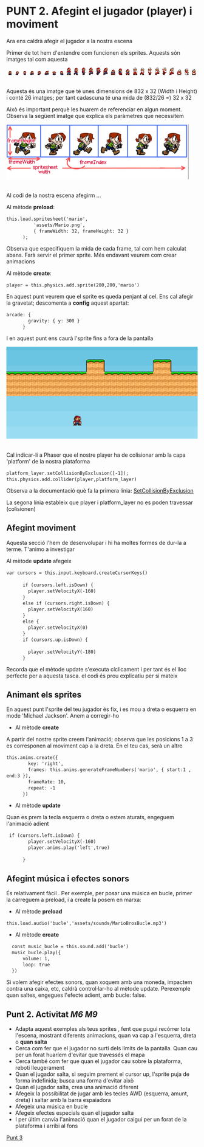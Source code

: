 # PUNT 2. Afegint el jugador (player) i moviment

Ara ens caldrà afegir el jugador a la nostra escena

Primer de tot hem d'entendre com funcionen els sprites. Aquests són imatges tal com aquesta

<img src="assets/Mario.png" alt="Sprite del Mario" /><br/><br/>

Aquesta és una imatge que té unes dimensions de 832 x 32 (Width i Height)  i conté 26 imatges; per tant cadascuna té una mida de (832/26 =) 32 x 32

Això és important perquè les huarem de referenciar en algun moment. Observa la següent imatge que explica els paràmetres que necessitem

<img src="assets/documentacio/explain.png" width="480" alt="Sprite del Mario" /><br/><br/>


Al codi de la nostra escena afegirm ...

Al mètode **preload**:

```
this.load.spritesheet('mario',
          'assets/Mario.png',
          { frameWidth: 32, frameHeight: 32 }
      );

```
Observa que especifiquem la mida de cada frame, tal com hem calculat abans. Farà servir el primer sprite. Més endavant veurem com crear animacions

Al mètode **create**:

```
player = this.physics.add.sprite(280,200,'mario')
```

En aquest punt veurem que el sprite es queda penjant al cel. Ens cal afegir la gravetat; descomenta a **config** aquest apartat:

```
arcade: {
        gravity: { y: 300 }
      }
```

I en aquest punt ens caurà l'sprite fins a fora de la pantalla

<img src="assets/documentacio/mariocaient.png" alt="Sprite del Mario" /><br/><br/>

Cal indicar-li a Phaser que el nostre player ha de colisionar amb la capa 'platform' de la nostra plataforma

```
platform_layer.setCollisionByExclusion([-1]);
this.physics.add.collider(player,platform_layer)
```

Observa a la documentació què fa la primera línia: [SetCollisionByExclusion](https://newdocs.phaser.io/docs/3.55.2/focus/Phaser.Tilemaps.Components.SetCollisionByExclusion)

La segona línia estableix que player i platform_layer no es poden travessar (colisionen)


## Afegint moviment


Aquesta secció l'hem de desenvolupar i hi ha moltes formes de dur-la a terme. T'animo a investigar

Al mètode **update** afegeix

```
var cursors = this.input.keyboard.createCursorKeys()

      if (cursors.left.isDown) {
        player.setVelocityX(-160)
      }
      else if (cursors.right.isDown) {
        player.setVelocityX(160)
      } 
      else {
        player.setVelocityX(0)
      }
      if (cursors.up.isDown) {

        player.setVelocityY(-180) 
      }
```
Recorda que el mètode update s'executa cíclicament i per tant és el lloc perfecte per a aquesta tasca. el codi és prou explicatiu per si mateix

## Animant els sprites

En aquest punt l'sprite del teu jugador és fix, i es mou a dreta o esquerra en mode 'Michael Jackson'. Anem a corregir-ho

- Al mètode **create**

A partir del nostre sprite creem l'animació; observa que les posicions 1 a 3 es corresponen al moviment cap a la dreta. En el teu cas, serà un altre

```
this.anims.create({
        key: 'right',
        frames: this.anims.generateFrameNumbers('mario', { start:1 , end:3 }),
        frameRate: 10,
        repeat: -1
      })
```

- Al mètode **update**

Quan es prem la tecla esquerra o dreta o estem aturats, engeguem l'animació adient

```
 if (cursors.left.isDown) {
        player.setVelocityX(-160)
        player.anims.play('left',true)
        
      }
```
## Afegint música i efectes sonors

És relativament fàcil . Per exemple, per posar una música en bucle, primer la carreguem a preload, i a create la posem en marxa:

- Al mètode **preload**

```
this.load.audio('bucle','assets/sounds/MarioBrosBucle.mp3')
```

- Al mètode **create**

```
  const music_bucle = this.sound.add('bucle')
  music_bucle.play({
      volume: 1,
      loop: true
  })
```

Si volem afegir efectes sonors, quan xoquem amb una moneda, impactem contra una caixa, etc, caldrà control·lar-ho al mètode update. Perexemple quan saltes, engegues l'efecte adient, amb bucle: false.



## Punt 2. Activitat  ***M6 M9***

- Adapta aquest exemples als teus sprites , fent que pugui recórrer tota l'escena, mostrant diferents animacions, quan va cap a l'esquerra, dreta o **quan salta**
- Cerca com fer que el jugador no surti dels límits de la pantalla. Quan cau per un forat huaríem d'evitar que travessés el mapa
- Cerca també com fer que quan el jugador cau sobre la plataforma, reboti lleugerament
- Quan el jugador salta, si seguim prement el cursor up, l'sprite puja de forma indefinida; busca una forma d'evitar això
- Quan el jugador salta, crea una animació diferent
- Afegeix la possibilitat de jugar amb les tecles AWD (esquerra, amunt, dreta) i saltar amb la barra espaiadora 
- Afegeix una música en bucle
- Afegeix efectes especials quan el jugador salta
- I per últim canvia l'animació quan el jugador caigui per un forat de la plataforma i arribi al fons




[Punt 3](PUNT3.md)

